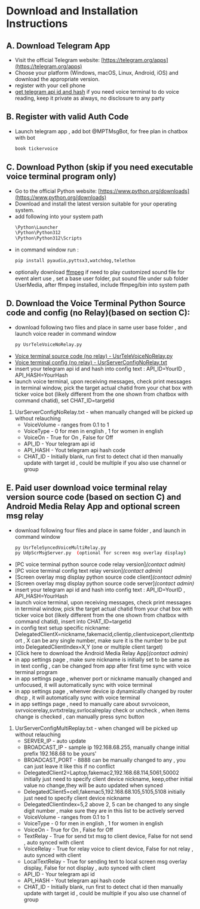 # Download and Installation Instructions

## A. Download Telegram App

   * Visit the official Telegram website: [https://telegram.org/apps](https://telegram.org/apps)
   * Choose your platform (Windows, macOS, Linux, Android, iOS) and download the appropriate version.
   * register with your cell phone 
   * [get telegram api id and hash](https://core.telegram.org/api/obtaining_api_id) if you need voice terminal to do voice reading, keep it private as always, no disclosure to any party

## B. Register with valid Auth Code

   * Launch telegram app , add bot @MPTMsgBot, for free plan in chatbox with bot 
     ```bash
     book tickervoice
     ```

## C. Download Python (skip if you need executable voice terminal program only)

   * Go to the official Python website: [https://www.python.org/downloads](https://www.python.org/downloads)
   * Download and install the latest version suitable for your operating system.
   * add following into your system path
     ```bash
     \Python\Launcher
     \Python\Python312
     \Python\Python312\Scripts
     ```
   * in command window run : 
     ```bash
     pip install pyaudio,pyttsx3,watchdog,telethon
     ```
   * optionally download [ffmpeg](https://ffmpeg.org/download.html) if need to play customized sound file for event alert use , set a base user folder, put sound file under sub folder UserMedia, after ffmpeg installed, include ffmpeg/bin into system path
    
## D. Download the Voice Terminal Python Source code and config (no Relay)(based on section C):
   
   * download following two files and place in same user base folder , and launch voice reader in command window
     ```bash
     py UsrTeleVoiceNoRelay.py
     ```   
   * [Voice terminal source code (no relay) - UsrTeleVoiceNoRelay.py](/downloads/UsrTeleVoiceNoRelay.py)
   * [Voice terminal config (no relay) - UsrServerConfigNoRelay.txt](/downloads/UsrServerConfigNoRelay.txt)
   * insert your telegram api id and hash into config text : API_ID=YourID , API_HASH=YourHash
   * launch voice terminal, upon receiving messages, check print messages in terminal window, pick the target actual chatid from your chat box with ticker voice bot (likely different from the one shown from chatbox with command chatid), set CHAT_ID=targetid 
   
   1. UsrServerConfigNoRelay.txt - when manually changed will be picked up without relauching 
       * VoiceVolume - ranges from 0.1 to 1 
       * VoiceType - 0 for men in english , 1 for women in english 
       * VoiceOn - True for On , False for Off
       * API_ID - Your telegram api id  
       * API_HASH - Yout telegram api hash code
       * CHAT_ID - Initially blank, run first to detect chat id then manually update with target id , could be multiple if you also use channel or group 
       
## E. Paid user download voice terminal relay version source code (based on section C) and Android Media Relay App and optional screen msg relay

   * download following four files and place in same folder , and launch in command window
     ```bash
     py UsrTeleSyncedVoiceMultiRelay.py
     py UdpScrMsgServer.py  (optional for screen msg overlay display)
     ```   
   * [PC voice terminal python source code relay version]*(contact admin)*
   * [PC voice terminal config text relay version]*(contact admin)*
   * [Screen overlay msg display python source code client]*(contact admin)*
   * [Screen overlay msg display python source code server]*(contact admin)*
   * insert your telegram api id and hash into config text : API_ID=YourID , API_HASH=YourHash
   * launch voice terminal, upon receiving messages, check print messages in terminal window, pick the target actual chatid from your chat box with ticker voice bot (likely different from the one shown from chatbox with command chatid), insert into CHAT_ID=targetid
   * in config text setup specific nickname: DelegatedClientX=nickname,fakemacid,clientip,clientvoiceport,clienttxtport , X can be any single number, make sure it is the number to be put into DelegatedClientIndex=X,Y  (one or multiple client target)
   * [Click here to download the Android Media Relay App]*(contact admin)*
   * in app settings page , make sure nickname is initially set to be same as in text config , can be changed from app after first time sync with voice terminal program
   * in app settings page , whenver port or nickname manually changed and unfocused, it will automatically sync with voice terminal
   * in app settings page , whenver device ip dynamically changed by router dhcp , it will automatically sync with voice terminal
   * in app settings page , need to manually care about svrvoiceon, svrvoicerelay,svrtxtrelay,svrlocalreplay check or uncheck , when items change is checked , can manually press sync button
   
   1. UsrServerConfigMultiReplay.txt - when changed will be picked up without relauching 
       * SERVER_IP - auto update
       * BROADCAST_IP - sample ip 192.168.68.255, manually change initial prefix 192.168.68 to be yours'
       * BROADCAST_PORT - 8888   can be manually changed to any , you can just leave it like this if no conflict
       * DelegatedClient2=Laptop,fakemac2,192.168.68.114,5061,50002 initially just need to specify client device nickname, keep,other initial value no change,they will be auto updated when synced
       * DelegatedClient5=cell,fakemac5,192.168.68.105,5105,5108 initially just need to specify client device nickname
       * DelegatedClientIndex=5,2    above 2, 5 can be changed to any single digit number , make sure they are in this list to be actively served 
       * VoiceVolume - ranges from 0.1 to 1 
       * VoiceType - 0 for men in english , 1 for women in english 
       * VoiceOn - True for On , False for Off
       * TextRelay - True for send txt msg to client device, False for not send , auto synced with client
       * VoiceRelay - True for relay voice to client device, False for not relay , auto synced with client
       * LocalTextRelay - True for sending text to local screen msg overlay display, False for not display , auto synced with client
       * API_ID - Your telegram api id  
       * API_HASH - Yout telegram api hash code
       * CHAT_ID - Initially blank, run first to detect chat id then manually update with target id , could be multiple if you also use channel of group 

